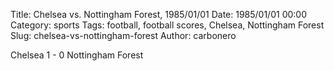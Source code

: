 Title: Chelsea vs. Nottingham Forest, 1985/01/01
Date: 1985/01/01 00:00
Category: sports
Tags: football, football scores, Chelsea, Nottingham Forest
Slug: chelsea-vs-nottingham-forest
Author: carbonero


Chelsea 1 - 0 Nottingham Forest
